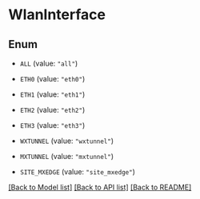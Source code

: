 # WlanInterface

## Enum


* `ALL` (value: `"all"`)

* `ETH0` (value: `"eth0"`)

* `ETH1` (value: `"eth1"`)

* `ETH2` (value: `"eth2"`)

* `ETH3` (value: `"eth3"`)

* `WXTUNNEL` (value: `"wxtunnel"`)

* `MXTUNNEL` (value: `"mxtunnel"`)

* `SITE_MXEDGE` (value: `"site_mxedge"`)


[[Back to Model list]](../README.md#documentation-for-models) [[Back to API list]](../README.md#documentation-for-api-endpoints) [[Back to README]](../README.md)


